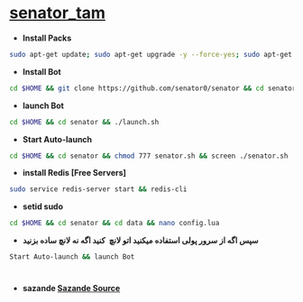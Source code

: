 # [senator_tam](https://telegram.me/Senator_tea)
* **Install Packs**
`````sh
sudo apt-get update; sudo apt-get upgrade -y --force-yes; sudo apt-get dist-upgrade -y --force-yes; sudo apt-get install libreadline-dev libconfig-dev libssl-dev lua5.2 liblua5.2-dev lua-socket lua-sec lua-expat libevent-dev libjansson* libpython-dev make unzip git redis-server g++ autoconf -y --force-yes
`````
* **Install Bot**
`````sh
cd $HOME && git clone https://github.com/senator0/senator && cd senator && chmod +x launch.sh && ./launch.sh install && ./launch.sh
`````
* **launch Bot**
`````sh
cd $HOME && cd senator && ./launch.sh
`````
* **Start Auto-launch**
`````sh
cd $HOME && cd senator && chmod 777 senator.sh && screen ./senator.sh
`````
* **install Redis [Free Servers]**
`````sh
sudo service redis-server start && redis-cli
`````
* **setid sudo**
`````sh
cd $HOME && cd senator && cd data && nano config.lua
`````
* **سپس اگه از سرور پولی استفاده میکنید اتو لانچ  کنید اگه نه لانچ ساده بزنید**
`````sh
Start Auto-launch && launch Bot
`````
#
* **sazande  [Sazande Source](https://t.me/Lv_t_m)**
